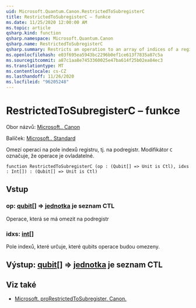 ```yaml
---
uid: Microsoft.Quantum.Canon.RestrictedToSubregisterC
title: RestrictedToSubregisterC – funkce
ms.date: 11/25/2020 12:00:00 AM
ms.topic: article
qsharp.kind: function
qsharp.namespace: Microsoft.Quantum.Canon
qsharp.name: RestrictedToSubregisterC
qsharp.summary: Restricts an operation to an array of indices of a register, i.e., a subregister. The modifier `C` indicates that the operation is controllable.
ms.openlocfilehash: e03f695ea5943bc2296b0ef1ce613f7835a87c5a
ms.sourcegitcommit: a87c1aa8e7453360025e47ba614f25b02ea84ec3
ms.translationtype: MT
ms.contentlocale: cs-CZ
ms.lasthandoff: 11/26/2020
ms.locfileid: "96205248"
---
```

# <a name="restrictedtosubregisterc-function"></a>RestrictedToSubregisterC – funkce

Obor názvů: [Microsoft.. Canon](xref:Microsoft.Quantum.Canon)

Balíček: [Microsoft.. Standard](https://nuget.org/packages/Microsoft.Quantum.Standard)


Omezí operaci na pole indexů registru, tj. na podregistr.
Modifikátor `C` označuje, že operace je ovladatelné.

```qsharp
function RestrictedToSubregisterC (op : (Qubit[] => Unit is Ctl), idxs : Int[]) : (Qubit[] => Unit is Ctl)
```


## <a name="input"></a>Vstup

### <a name="op--qubit--unit--is-ctl"></a>op: [qubit](xref:microsoft.quantum.lang-ref.qubit)[] => [jednotka](xref:microsoft.quantum.lang-ref.unit)  je seznam CTL

Operace, která se má omezit na podregistr


### <a name="idxs--int"></a>idxs: [int](xref:microsoft.quantum.lang-ref.int)[]

Pole indexů, které určuje, které qubits operace budou omezeny.



## <a name="output--qubit--unit--is-ctl"></a>Výstup: [qubit](xref:microsoft.quantum.lang-ref.qubit)[] => [jednotka](xref:microsoft.quantum.lang-ref.unit)  je seznam CTL



## <a name="see-also"></a>Viz také

- [Microsoft. proRestrictedToSubregister. Canon.](xref:Microsoft.Quantum.Canon.RestrictedToSubregister)